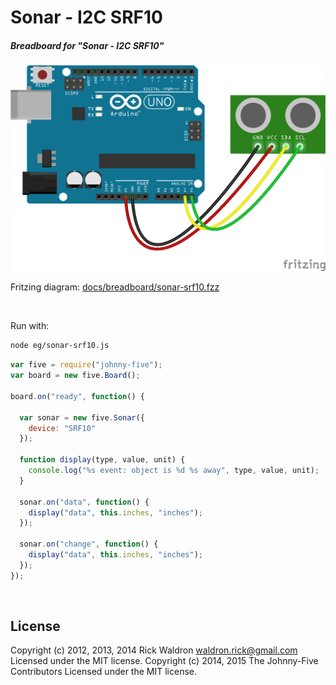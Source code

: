 <!--remove-start-->

# Sonar - I2C SRF10

<!--remove-end-->






##### Breadboard for "Sonar - I2C SRF10"



![docs/breadboard/sonar-srf10.png](breadboard/sonar-srf10.png)<br>

Fritzing diagram: [docs/breadboard/sonar-srf10.fzz](breadboard/sonar-srf10.fzz)

&nbsp;




Run with:
```bash
node eg/sonar-srf10.js
```


```javascript
var five = require("johnny-five");
var board = new five.Board();

board.on("ready", function() {

  var sonar = new five.Sonar({
    device: "SRF10"
  });

  function display(type, value, unit) {
    console.log("%s event: object is %d %s away", type, value, unit);
  }

  sonar.on("data", function() {
    display("data", this.inches, "inches");
  });

  sonar.on("change", function() {
    display("data", this.inches, "inches");
  });
});

```








&nbsp;

<!--remove-start-->

## License
Copyright (c) 2012, 2013, 2014 Rick Waldron <waldron.rick@gmail.com>
Licensed under the MIT license.
Copyright (c) 2014, 2015 The Johnny-Five Contributors
Licensed under the MIT license.

<!--remove-end-->
